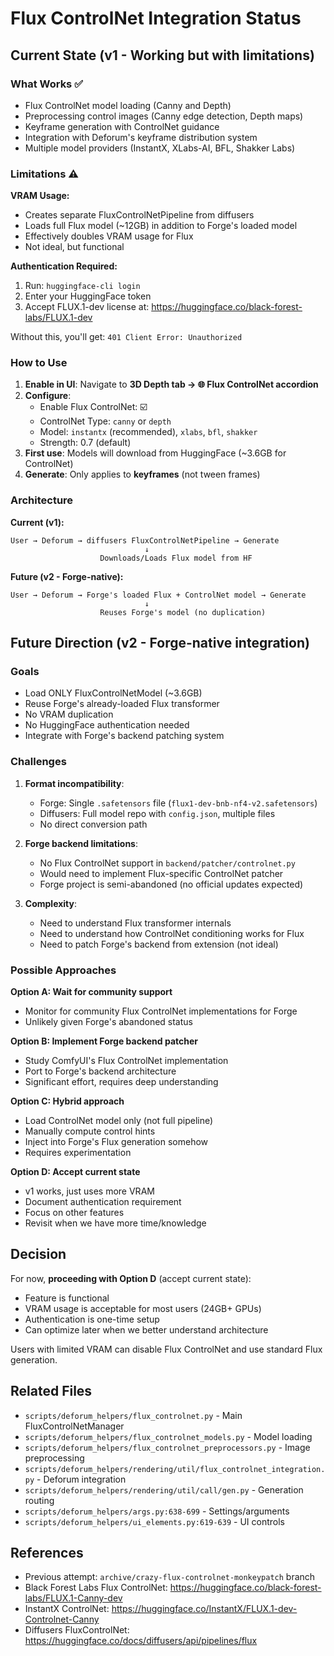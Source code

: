 # Flux ControlNet Integration Status

## Current State (v1 - Working but with limitations)

### What Works ✅
- Flux ControlNet model loading (Canny and Depth)
- Preprocessing control images (Canny edge detection, Depth maps)
- Keyframe generation with ControlNet guidance
- Integration with Deforum's keyframe distribution system
- Multiple model providers (InstantX, XLabs-AI, BFL, Shakker Labs)

### Limitations ⚠️

**VRAM Usage:**
- Creates separate FluxControlNetPipeline from diffusers
- Loads full Flux model (~12GB) in addition to Forge's loaded model
- Effectively doubles VRAM usage for Flux
- Not ideal, but functional

**Authentication Required:**
1. Run: `huggingface-cli login`
2. Enter your HuggingFace token
3. Accept FLUX.1-dev license at: https://huggingface.co/black-forest-labs/FLUX.1-dev

Without this, you'll get: `401 Client Error: Unauthorized`

### How to Use

1. **Enable in UI**: Navigate to **3D Depth tab → 🌐 Flux ControlNet accordion**
2. **Configure**:
   - Enable Flux ControlNet: ☑️
   - ControlNet Type: `canny` or `depth`
   - Model: `instantx` (recommended), `xlabs`, `bfl`, `shakker`
   - Strength: 0.7 (default)
3. **First use**: Models will download from HuggingFace (~3.6GB for ControlNet)
4. **Generate**: Only applies to **keyframes** (not tween frames)

### Architecture

**Current (v1):**
```
User → Deforum → diffusers FluxControlNetPipeline → Generate
                              ↓
                    Downloads/Loads Flux model from HF
```

**Future (v2 - Forge-native):**
```
User → Deforum → Forge's loaded Flux + ControlNet model → Generate
                              ↓
                    Reuses Forge's model (no duplication)
```

## Future Direction (v2 - Forge-native integration)

### Goals
- Load ONLY FluxControlNetModel (~3.6GB)
- Reuse Forge's already-loaded Flux transformer
- No VRAM duplication
- No HuggingFace authentication needed
- Integrate with Forge's backend patching system

### Challenges
1. **Format incompatibility**:
   - Forge: Single `.safetensors` file (`flux1-dev-bnb-nf4-v2.safetensors`)
   - Diffusers: Full model repo with `config.json`, multiple files
   - No direct conversion path

2. **Forge backend limitations**:
   - No Flux ControlNet support in `backend/patcher/controlnet.py`
   - Would need to implement Flux-specific ControlNet patcher
   - Forge project is semi-abandoned (no official updates expected)

3. **Complexity**:
   - Need to understand Flux transformer internals
   - Need to understand how ControlNet conditioning works for Flux
   - Need to patch Forge's backend from extension (not ideal)

### Possible Approaches

**Option A: Wait for community support**
- Monitor for community Flux ControlNet implementations for Forge
- Unlikely given Forge's abandoned status

**Option B: Implement Forge backend patcher**
- Study ComfyUI's Flux ControlNet implementation
- Port to Forge's backend architecture
- Significant effort, requires deep understanding

**Option C: Hybrid approach**
- Load ControlNet model only (not full pipeline)
- Manually compute control hints
- Inject into Forge's Flux generation somehow
- Requires experimentation

**Option D: Accept current state**
- v1 works, just uses more VRAM
- Document authentication requirement
- Focus on other features
- Revisit when we have more time/knowledge

## Decision

For now, **proceeding with Option D** (accept current state):
- Feature is functional
- VRAM usage is acceptable for most users (24GB+ GPUs)
- Authentication is one-time setup
- Can optimize later when we better understand architecture

Users with limited VRAM can disable Flux ControlNet and use standard Flux generation.

## Related Files

- `scripts/deforum_helpers/flux_controlnet.py` - Main FluxControlNetManager
- `scripts/deforum_helpers/flux_controlnet_models.py` - Model loading
- `scripts/deforum_helpers/flux_controlnet_preprocessors.py` - Image preprocessing
- `scripts/deforum_helpers/rendering/util/flux_controlnet_integration.py` - Deforum integration
- `scripts/deforum_helpers/rendering/util/call/gen.py` - Generation routing
- `scripts/deforum_helpers/args.py:638-699` - Settings/arguments
- `scripts/deforum_helpers/ui_elements.py:619-639` - UI controls

## References

- Previous attempt: `archive/crazy-flux-controlnet-monkeypatch` branch
- Black Forest Labs Flux ControlNet: https://huggingface.co/black-forest-labs/FLUX.1-Canny-dev
- InstantX ControlNet: https://huggingface.co/InstantX/FLUX.1-dev-Controlnet-Canny
- Diffusers FluxControlNet: https://huggingface.co/docs/diffusers/api/pipelines/flux
